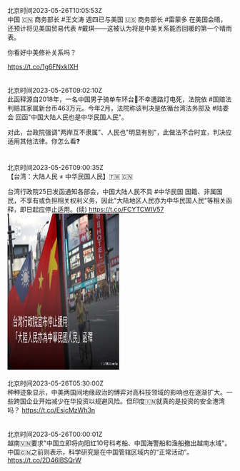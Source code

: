 北京时间2023-05-26T10:05:53Z<br>中国 🇨🇳 商务部长 #王文涛 週四已与美国 🇺🇸 商务部长 #雷蒙多 在美国会晤，还预计将见美国贸易代表 #戴琪——这被认为将是中美关系能否回暖的第一个晴雨表。

你看好中美修补关系吗？



https://t.co/1g6FNxkIXH<br><br><br>北京时间2023-05-26T09:02:10Z<br>此函释源自2018年，一名中国男子骑单车环台🚴不幸遭路灯电死，法院依 #国赔法 判赔其家属新台币463万元。今年2月，法院称该判决是依循台湾法务部及 #陆委会 回函"中国大陆人民也是中华民国人民"。

对此，台政院强调"两岸互不隶属"、人民也"明显有别"，此做法不合时宜，判决应适用其他法律。你怎么看❓<br><br><br>北京时间2023-05-26T09:00:35Z<br>【台湾：大陆人民 ≠ 中华民国人民】🇹🇼 🇨🇳

台湾行政院25日发函通知各部会，中国大陆人民不具 #中华民国 国籍、非属国民，不享有或负担相关权利义务，因此"大陆地区人民亦为中华民国人民"等相关函释，即日起应停止适用。(续) https://t.co/FCYTCWIV57<br><img src='/temp/image/2023/u-Month-5/1661900100908601385_0.jpg' width='250' height='350'><br><br>北京时间2023-05-26T05:30:00Z<br>种种迹象显示，中美两国间地缘政治的博弈对高科技领域的影响也在逐渐扩大。一些跨国企业开始减少在华投资以规避风险。但印度🇮🇳就真的是投资的安全港湾吗？
https://t.co/EsjcMzWh3n<br><br><br>北京时间2023-05-26T00:00:01Z<br>越南🇻🇳要求"中国立即将向阳红10号科考船、中国海警船和渔船撤出越南水域"。中国🇨🇳之前则表示，科学研究是在中国管辖区域内的“正常活动”。
https://t.co/2D46lBSQrW<br><br><br>